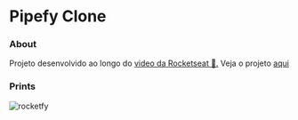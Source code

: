 # Pipefy Clone
### About
Projeto desenvolvido ao longo do [video da Rocketseat 🚀.](https://www.youtube.com/watch?v=awRtgpRsdTQ)
Veja o projeto [aqui](https://c0sta.github.io/pipefy-ui-clone/)

### Prints

![rocketfy](https://user-images.githubusercontent.com/36762964/68093692-1053c700-fe77-11e9-8d42-420f910dce6c.gif)
